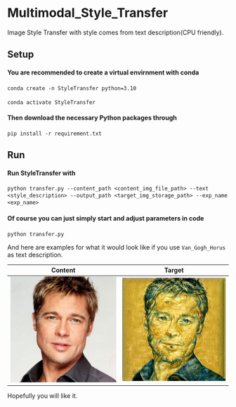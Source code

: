 # Multimodal_Style_Transfer
Image Style Transfer with style comes from text description(CPU friendly).

## Setup

#### You are recommended to create a virtual envirnment with conda

```shell script
conda create -n StyleTransfer python=3.10

conda activate StyleTransfer
```

#### Then download the necessary Python packages through

```shell script
pip install -r requirement.txt
```

## Run

#### Run StyleTransfer with

```shell script
python transfer.py --content_path <content_img_file_path> --text <style_description> --output_path <target_img_storage_path> --exp_name <exp_name>
```

#### Of course you can just simply start and adjust parameters in code

```
python transfer.py
```

And here are examples for what it would look like if you use `Van_Gogh_Horus` as text description.

Content          |  Target
:-------------------------:|:-------------------------:
![](./data/face2.jpeg)  |  ![](./outputs/Van_Gogh_Horus_face2_exp1.jpg)

Hopefully you will like it.